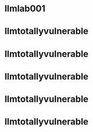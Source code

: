 # llmlab001
# llmtotallyvulnerable
# llmtotallyvulnerable
# llmtotallyvulnerable
# llmtotallyvulnerable
# llmtotallyvulnerable
